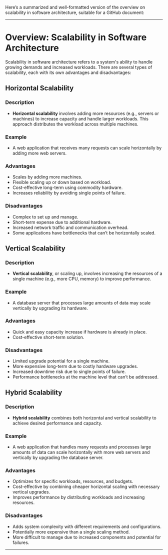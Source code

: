 Here’s a summarized and well-formatted version of the overview on scalability in software architecture, suitable for a GitHub document:

---

# Overview: Scalability in Software Architecture

Scalability in software architecture refers to a system's ability to handle growing demands and increased workloads. There are several types of scalability, each with its own advantages and disadvantages:

## Horizontal Scalability
### Description
- **Horizontal scalability** involves adding more resources (e.g., servers or machines) to increase capacity and handle larger workloads. This approach distributes the workload across multiple machines.

### Example
- A web application that receives many requests can scale horizontally by adding more web servers.

### Advantages
- Scales by adding more machines.
- Flexible scaling up or down based on workload.
- Cost-effective long-term using commodity hardware.
- Increases reliability by avoiding single points of failure.

### Disadvantages
- Complex to set up and manage.
- Short-term expense due to additional hardware.
- Increased network traffic and communication overhead.
- Some applications have bottlenecks that can’t be horizontally scaled.

## Vertical Scalability
### Description
- **Vertical scalability**, or scaling up, involves increasing the resources of a single machine (e.g., more CPU, memory) to improve performance.

### Example
- A database server that processes large amounts of data may scale vertically by upgrading its hardware.

### Advantages
- Quick and easy capacity increase if hardware is already in place.
- Cost-effective short-term solution.

### Disadvantages
- Limited upgrade potential for a single machine.
- More expensive long-term due to costly hardware upgrades.
- Increased downtime risk due to single points of failure.
- Performance bottlenecks at the machine level that can’t be addressed.

## Hybrid Scalability
### Description
- **Hybrid scalability** combines both horizontal and vertical scalability to achieve desired performance and capacity.

### Example
- A web application that handles many requests and processes large amounts of data can scale horizontally with more web servers and vertically by upgrading the database server.

### Advantages
- Optimizes for specific workloads, resources, and budgets.
- Cost-effective by combining cheaper horizontal scaling with necessary vertical upgrades.
- Improves performance by distributing workloads and increasing resources.

### Disadvantages
- Adds system complexity with different requirements and configurations.
- Potentially more expensive than a single scaling method.
- More difficult to manage due to increased components and potential for failures.

---
